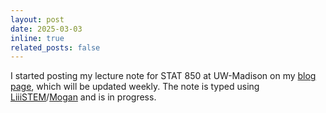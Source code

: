 ```yaml
---
layout: post
date: 2025-03-03
inline: true
related_posts: false
---
```


I started posting my lecture note for STAT 850 at UW-Madison on my [blog page](https://langtianm.github.io/blog/2024/LectNotes/), which will be updated weekly. The note is typed using [LiiiSTEM](https://liiistem.com)/[Mogan](https://mogan.app) and is in progress.